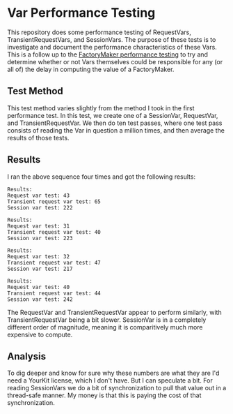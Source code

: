 # Var Performance Testing

This repository does some performance testing of RequestVars, TransientRequestVars, and SessionVars.
The purpose of these tests is to investigate and document the performance characteristics of these
Vars. This is a follow up to the [FactoryMaker performance testing](https://github.com/farmdawgnation/factorymaker-performance)
to try and determine whether or not Vars themselves could be responsible for any (or all of)
the delay in computing the value of a FactoryMaker.

## Test Method

This test method varies slightly from the method I took in the first performance test. In this
test, we create one of a SessionVar, RequestVar, and TransientRequestVar. We then do ten test
passes, where one test pass consists of reading the Var in question a million times, and then
average the results of those tests.

## Results

I ran the above sequence four times and got the following results:

```
Results:
Request var test: 43
Transient request var test: 65
Session var test: 222

Results:
Request var test: 31
Transient request var test: 40
Session var test: 223

Results:
Request var test: 32
Transient request var test: 47
Session var test: 217

Results:
Request var test: 40
Transient request var test: 44
Session var test: 242
```

The RequestVar and TransientRequestVar appear to perform similarly, with TransientRequestVar being
a bit slower. SessionVar is in a completely different order of magnitude, meaning it is comparitively
much more expensive to compute.

## Analysis

To dig deeper and know for sure why these numbers are what they are I'd need a YourKit license, which
I don't have. But I can speculate a bit. For reading SessionVars we do a bit of synchronization to
pull that value out in a thread-safe manner. My money is that this is paying the cost of that
synchronization.

